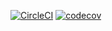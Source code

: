 [![CircleCI](https://circleci.com/gh/cumulous/backend.svg?style=svg)](https://circleci.com/gh/cumulous/backend)
[![codecov](https://codecov.io/gh/cumulous/backend/branch/master/graph/badge.svg)](https://codecov.io/gh/cumulous/backend)
